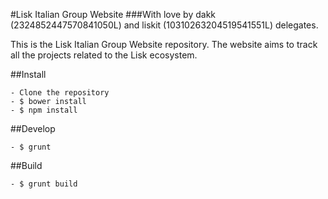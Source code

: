 #Lisk Italian Group Website
###With love by dakk (2324852447570841050L) and liskit (10310263204519541551L) delegates.

This is the Lisk Italian Group Website repository. The website aims to track all the projects related to the Lisk ecosystem. 

##Install

    - Clone the repository
    - $ bower install
    - $ npm install
    
##Develop

    - $ grunt
    
##Build

    - $ grunt build
